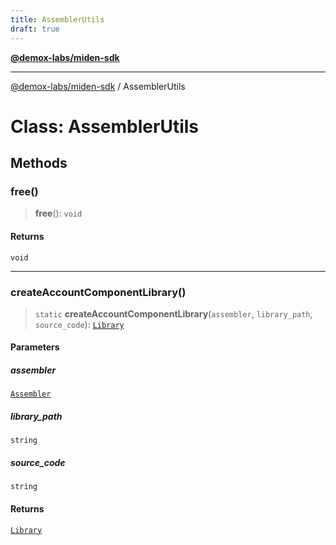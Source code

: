 ```yaml
---
title: AssemblerUtils
draft: true
---
```


[**@demox-labs/miden-sdk**](../index)

***

[@demox-labs/miden-sdk](../index) / AssemblerUtils

# Class: AssemblerUtils

## Methods

### free()

> **free**(): `void`

#### Returns

`void`

***

### createAccountComponentLibrary()

> `static` **createAccountComponentLibrary**(`assembler`, `library_path`, `source_code`): [`Library`](Library)

#### Parameters

##### assembler

[`Assembler`](Assembler)

##### library\_path

`string`

##### source\_code

`string`

#### Returns

[`Library`](Library)
